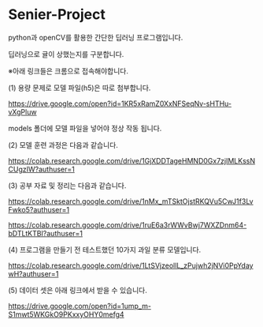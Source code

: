 # Senier-Project
python과 openCV를 활용한 간단한 딥러닝 프로그램입니다. 

딥러닝으로 귤이 상했는지를 구분합니다.

※아래 링크들은 크롬으로 접속해야합니다.

(1) 용량 문제로 모델 파일(h5)은 따로 첨부합니다. 

https://drive.google.com/open?id=1KR5xRamZ0XxNFSeqNv-sHTHu-vXgPluw

models 폴더에 모델 파일을 넣어야 정상 작동 됩니다. 


(2) 모델 훈련 과정은 다음과 같습니다.

https://colab.research.google.com/drive/1GjXDDTageHMND0Gx7zjIMLKssNCUgzIW?authuser=1


(3) 공부 자료 및 정리는 다음과 같습니다.

https://colab.research.google.com/drive/1nMx_mTSktOjstRKQVu5CwJ1f3LvFwko5?authuser=1

https://colab.research.google.com/drive/1ruE6a3rWWvBwj7WXZDnm64-bDTLtKTBI?authuser=1


(4) 프로그램을 만들기 전 테스트했던 10가지 과일 분류 모델입니다.

https://colab.research.google.com/drive/1LtSVjzeollL_zPujwh2jNVi0PpYdaywH?authuser=1


(5) 데이터 셋은 아래 링크에서 받을 수 있습니다.

https://drive.google.com/open?id=1ump_m-S1mwt5WKGkO9PKxxyOHY0mefg4
